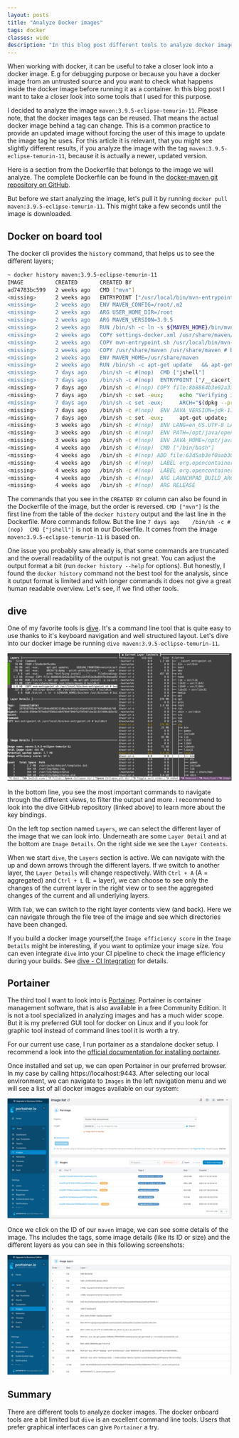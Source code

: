 ```yaml
---
layout: posts
title: "Analyze Docker images"
tags: docker
classes: wide
description: "In this blog post different tools to analyze docker images get introduced. We take a look at docker on board tools, dive and portainer."
---
```


When working with docker, it can be useful to take a closer look into a docker image. E.g for debugging purpose or because you have a docker image from an untrusted source and you want to check what happens inside the docker image before running it as a container. In this blog post I want to take a closer look into some tools that I used for this purpose.

I decided to analyze the image `maven:3.9.5-eclipse-temurin-11`. Please note, that the docker images tags can be reused. That means the actual docker image behind a tag can change. This is a common practice to provide an updated image without forcing the user of this image to update the image tag he uses. For this article it is relevant, that you might see slightly different results, if you analyze the image with the tag `maven:3.9.5-eclipse-temurin-11`, because it is actually a newer, updated version.

Here is a section from the Dockerfile that belongs to the image we will analyze. The complete Dockerfile can be found in the [docker-maven git repository on GitHub](https://github.com/carlossg/docker-maven/blob/ce7950e684a067136fa6dfa810193a0ca7e78ad7/eclipse-temurin-11/Dockerfile).

But before we start analyzing the image, let's pull it by running `docker pull maven:3.9.5-eclipse-temurin-11`. This might take a few seconds until the image is downloaded.

## Docker on board tool

The docker cli provides the `history` command, that helps us to see the different layers;

```bash
~ docker history maven:3.9.5-eclipse-temurin-11
IMAGE          CREATED       CREATED BY                                      SIZE      COMMENT
ad74783bc599   2 weeks ago   CMD ["mvn"]                                     0B        buildkit.dockerfile.v0
<missing>      2 weeks ago   ENTRYPOINT ["/usr/local/bin/mvn-entrypoint.s…   0B        buildkit.dockerfile.v0
<missing>      2 weeks ago   ENV MAVEN_CONFIG=/root/.m2                      0B        buildkit.dockerfile.v0
<missing>      2 weeks ago   ARG USER_HOME_DIR=/root                         0B        buildkit.dockerfile.v0
<missing>      2 weeks ago   ARG MAVEN_VERSION=3.9.5                         0B        buildkit.dockerfile.v0
<missing>      2 weeks ago   RUN /bin/sh -c ln -s ${MAVEN_HOME}/bin/mvn /…   24B       buildkit.dockerfile.v0
<missing>      2 weeks ago   COPY settings-docker.xml /usr/share/maven/re…   327B      buildkit.dockerfile.v0
<missing>      2 weeks ago   COPY mvn-entrypoint.sh /usr/local/bin/mvn-en…   1.65kB    buildkit.dockerfile.v0
<missing>      2 weeks ago   COPY /usr/share/maven /usr/share/maven # bui…   10.9MB    buildkit.dockerfile.v0
<missing>      2 weeks ago   ENV MAVEN_HOME=/usr/share/maven                 0B        buildkit.dockerfile.v0
<missing>      2 weeks ago   RUN /bin/sh -c apt-get update   && apt-get i…   63.1MB    buildkit.dockerfile.v0
<missing>      7 days ago    /bin/sh -c #(nop)  CMD ["jshell"]               0B
<missing>      7 days ago    /bin/sh -c #(nop)  ENTRYPOINT ["/__cacert_en…   0B
<missing>      7 days ago    /bin/sh -c #(nop) COPY file:8b8864b3e02a33a5…   1.18kB
<missing>      7 days ago    /bin/sh -c set -eux;     echo "Verifying ins…   0B
<missing>      7 days ago    /bin/sh -c set -eux;     ARCH="$(dpkg --prin…   278MB
<missing>      7 days ago    /bin/sh -c #(nop)  ENV JAVA_VERSION=jdk-11.0…   0B
<missing>      7 days ago    /bin/sh -c set -eux;     apt-get update;    …   36.1MB
<missing>      3 weeks ago   /bin/sh -c #(nop)  ENV LANG=en_US.UTF-8 LANG…   0B
<missing>      3 weeks ago   /bin/sh -c #(nop)  ENV PATH=/opt/java/openjd…   0B
<missing>      3 weeks ago   /bin/sh -c #(nop)  ENV JAVA_HOME=/opt/java/o…   0B
<missing>      4 weeks ago   /bin/sh -c #(nop)  CMD ["/bin/bash"]            0B
<missing>      4 weeks ago   /bin/sh -c #(nop) ADD file:63d5ab3ef0aab308c…   77.8MB
<missing>      4 weeks ago   /bin/sh -c #(nop)  LABEL org.opencontainers.…   0B
<missing>      4 weeks ago   /bin/sh -c #(nop)  LABEL org.opencontainers.…   0B
<missing>      4 weeks ago   /bin/sh -c #(nop)  ARG LAUNCHPAD_BUILD_ARCH     0B
<missing>      4 weeks ago   /bin/sh -c #(nop)  ARG RELEASE                  0B

```

The commands that you see in the `CREATED BY` column can also be found in the Dockerfile of the image, but the order is reversed. `CMD ["mvn"]` is the first line from the table of the `docker history` output and the last line in the Dockerfile. More commands follow. But the line `7 days ago    /bin/sh -c #(nop)  CMD ["jshell"]` is not in our Dockerfile. It comes from the image `maven:3.9.5-eclipse-temurin-11` is based on.

One issue you probably saw already is, that some commands are truncated and the overall readability of the output is not great. You can adjust the output format a bit (run `docker history --help` for options). But honestly, I found the `docker history` command not the best tool for the analysis, since it output format is limited and with longer commands it does not give a great human readable overview. Let's see, if we find other tools.

## dive

One of my favorite tools is [dive](https://github.com/wagoodman/dive). It's a command line tool that is quite easy to use thanks to it's keyboard navigation and well structured layout. Let's dive into our docker image be running `dive maven:3.9.5-eclipse-temurin-11`.

![Console output of the dive for the analysis of a docker image.](/assets/images/posts/2023-12-07_analyze_docker-dive.png "dive maven:3.9.5-eclipse-temurin-11")

In the bottom line, you see the most important commands to navigate through the different views, to filter the output and more. I recommend to look into the dive GitHub repository (linked above) to learn more about the key bindings.

On the left top section named `Layers`, we can select the different layer of the image that we can look into. Underneath are some `Layer Detail` and at the bottom are `Image Details`. On the right side we see the `Layer Contents`.

When we start `dive`, the `Layers` section is active. We can navigate with the up and down arrows through the different layers. If we switch to another layer, the `Layer Details` will change respectively. With `Ctrl + A` (A = aggregated) and `Ctrl + L` (L = layer), we can choose to see only the changes of the current layer in the right view or to see the aggregated changes of the current and all underlying layers.

With `Tab`, we can switch to the right layer contents view (and back). Here we can navigate through the file tree of the image and see which directories have been changed.

If you build a docker image yourself,the `Image efficiency score` in the `Image Details` might be interesting, if you want to optimize your image size. You can even integrate `dive` into your CI pipeline to check the image efficiency during your builds. See [dive - CI Integration](https://github.com/wagoodman/dive#ci-integration) for details.

## Portainer

The third tool I want to look into is [Portainer](https://www.portainer.io/). Portainer is container management software, that is also available in a free Community Edition. It is not a tool specialized in analyzing images and has a much wider scope. But it is my preferred GUI tool for docker on Linux and if you look for graphic tool instead of command lines tool it is worth a try.

For our current use case, I run portainer as a standalone docker setup. I recommend a look into the [official documentation for installing portainer](https://docs.portainer.io/start/install-ce/server/docker).

Once installed and set up, we can open Portainer in our preferred browser. In my case by calling https://localhost:9443. After selecting our local environment, we can navigate to `Images` in the left navigation menu and we will see a list of all docker images available on our system:

![Screenshot of portainer with an overview of the available docker images on our local system](/assets/images/posts/2023-12-07_analyze_docker-portainer_image_overview.png "Overview of available docker images")

Once we click on the ID of our `maven` image, we can see some details of the image. Ths includes the tags, some image details (like its ID or size) and the different layers as you can see in this following screenshots:

![Screenshot of portainer with details about different layers of a docker image](/assets/images/posts/2023-12-07_analyze_docker-portainer_image_details.png "Image Layer")

## Summary

There are different tools to analyze docker images. The docker onboard tools are a bit limited but `dive` is an excellent command line tools. Users that prefer graphical interfaces can give `Portainer` a try.
